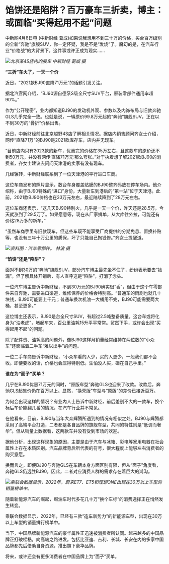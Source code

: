 # 馅饼还是陷阱？百万豪车三折卖，博主：或面临“买得起用不起”问题

中新网4月8日电 (中新财经
葛成)如果说我想用不到三十万的价格，买台百万级别的全新“奔驰”旗舰SUV，你一定怀疑，我是不是“发烧”了。魔幻的是，在汽车行业“价格战”的大背景下，这件事或许正成为现实……

![](https://inews.gtimg.com/om_bt/Oi1gAl4jU-iY4Sib-FBL0lYoT8rM60Nwa6OOZ5oKaVXlUAA/1000)_北京某4S店内的展车 中新财经 葛成 摄_

**“三折”车火了，一天一个价**

近日，“2021款BJ90直降71万元”的话题引发关注。

据北汽官网介绍，“BJ90源自德系S级全尺寸SUV平台，原装零部件通用率超90%。”

作为“公开秘密”，业内都知道BJ90的发动机外观、参数以及内饰布局与旧款奔驰GLS几乎完全一致。也就是说，一辆原价99.8万元起的“奔驰”旗舰SUV，正在以不到30万的“骨折”价格出售。

近日，中新财经前往北京越野4S店了解相关情况。据店内销售顾问齐女士介绍，网传“直降71万”的BJ90是2021款库存车，店内并无现车。

“目前店内只有2023款的新车，优惠完的价格在35万左右，且这款车的原价还不到50万元，并没有网传‘直降71万元’那么夸张。”对于执着想了解2021款BJ90的消费者，齐女士建议去问问天津港的卖家有没有现车。

几经辗转，中新财经联系到了一位天津港的平行进口车商。

这位车商发布的照片显示，数台车身覆盖贴膜的BJ90整齐码放在停车场内。他介绍称，由于BJ90特殊的“进口”身份，大量新车到港后的“第一站”位于天津港。此前，2021款BJ90价格也在33万元左右，最近陆续降到了28万元左右。

这位车商还表示，“这几天BJ90特别火，几乎是一天一个价，昨天还是28.5万，今天就涨到了29.5万了。如果愿意等，现在从厂家排单，从大库往外拉，可能还有价格28万多的新车。”

“虽然车商手里有旧款现车，但这些车既不能享受厂商提供的分期免息、置换补贴等，也没有三年十万公里的质保，坏了只能自己掏钱修。”齐女士提醒道。

![](https://inews.gtimg.com/om_bt/OmeHfOKgW0k_lyprm4UvJ8Sq6y-_Cc6H0wa9562otmnZ8AA/1000)_资料图：汽车零部件。
林波 摄_

**“馅饼”还是“陷阱”？**

面对不到30万的“奔驰”旗舰SUV，部分汽车博主最先坐不住了，纷纷表示要去“捡漏”。但了解具体开销后，有人直呼这是“陷阱”，打消了念头。

一位汽车博主告诉中新财经，不到30万元的BJ90确实很“香”，但由于这个车零部件来自奔驰，需要进口渠道，维修保养的价格会特别高。“普通车的雨刷也就几十块钱，BJ90可能要上千元；普通车换次机油一大桶用不完，BJ90可能需要两大桶，甚至更多。”

这位博主还表示，BJ90是台全尺寸SUV，有超过2.5吨整备质量。这台车或将化身为“油老虎”，堵起车来，百公里油耗15升平平常常。贸然下手，或许会出现“买得起用不起”的问题。

除了配件贵、油耗高的问题外，像BJ90这样月销量经常维持在两位数的“小众车”还面临着二手车“难以出手”的问题。

一位二手车商告诉中新财经，“小众车看的人少，买的人更少，一般我们都不会收。即便要收的话，价格也会压得特别低。生怕没人买，砸在自己手里。”

**谁在为“面子”买单？**

几乎在BJ90优惠71万元的同时，“原版车型”奔驰GLS也迎来了改款。改款后，奔驰GLS起售价仍在百万以上。显然，“换壳版”车型与“原版”的差价已接近百万。

为何会出现这样的情况？有业内人士告诉中新财经，前后差别不大的一款车，换个标后车价能翻几番的情况，在汽车行业并不常见。

在他看来，目前，BJ90与当年大众辉腾所遇到的情况有相似之处。BJ90与辉腾都采用了高端平台打造，二者都是各自品牌的旗舰车型，共同的特性则是“低调而奢华”。但从销量上数据看，这两款车并没有受到市场的欢迎。

据他分析，出现这样现象的原因，主要是由于汽车与冰箱、彩电等家用电器在社会属性上存在本质区别。汽车品牌背后所代表的符号，很大程度上能够左右消费者的购买意愿。

换而言之，即便BJ90与奔驰GLS在车辆本身方面区别有限，但从“面子”角度看，奔驰GLS仍远胜BJ90，因此，二者对应消费人群的需求存在着巨大的鸿沟。

![](https://inews.gtimg.com/om_bt/OCjJbi5V9PVZymrADGISXgPSweewTFpnPSOSRqCtCcsZcAA/1000)_乘联会数据显示，2022年，蔚来ET7、ET5和理想ONE出现在30万以上车型的销量榜单中。_

随着新能源汽车的崛起，燃油车时代多花几十万“换个车标”的消费选择正在悄然发生转变。

乘联会数据显示，2022年，已经有三款“造车新势力”的新能源车型，出现在30万以上车型的销量排行榜单中。

当下，中国品牌新能源汽车的豪华属性正迅速被消费者所认同。越来越多的中国品牌正打破桎梏，向高端之路进发。包括比亚迪、吉利、长城、长安在内的多家中国品牌都先后借助自身资源，推出旗下豪华品牌。

将来，或许还会有更多消费者在中国品牌上为“面子”买单。

